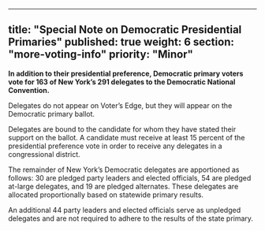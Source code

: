  ---
title: "Special Note on Democratic Presidential Primaries"
published: true
weight: 6
section: "more-voting-info"
priority: "Minor"
---

**In addition to their presidential preference, Democratic primary voters vote for 163 of New York’s 291 delegates to the Democratic National Convention.**  

Delegates do not appear on Voter’s Edge, but they will appear on the Democratic primary ballot.  

Delegates are bound to the candidate for whom they have stated their support on the ballot. A candidate must receive at least 15 percent of the presidential preference vote in order to receive any delegates in a congressional district.  

The remainder of New York’s Democratic delegates are apportioned as follows: 30 are pledged party leaders and elected officials, 54 are pledged at-large delegates, and 19 are pledged alternates. These delegates are allocated proportionally based on statewide primary results.  

An additional 44 party leaders and elected officials serve as unpledged delegates and are not required to adhere to the results of the state primary.  
